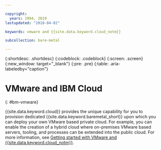 ```yaml
---

copyright:
  years: 1994, 2019
lastupdated: "2018-04-02"

keywords: vmware and {{site.data.keyword.cloud_notm}}

subcollection: bare-metal

---
```


{:shortdesc: .shortdesc}
{:codeblock: .codeblock}
{:screen: .screen}
{:new_window: target="_blank"}
{:pre: .pre}
{:table: .aria-labeledby="caption"}

# VMware and IBM Cloud
{: #bm-vmware}

{{site.data.keyword.cloud}} provides the unique capability for you to provision dedicated
{{site.data.keyword.baremetal_short}} upon which you can deploy your own VMware based private cloud. For example, you can enable the
creation of a hybrid cloud where on-premises VMware based servers, tooling, and processes can be extended into the public cloud. For more
information, see [Getting started with VMware and {{site.data.keyword.cloud_notm}}](/docs/vmware?topic=VMware-vmware-getting-started).
